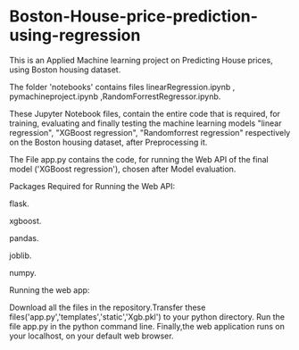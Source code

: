 # Boston-House-price-prediction-using-regression
This is an Applied Machine learning project on Predicting House prices, using Boston housing dataset.

The folder 'notebooks' contains files linearRegression.ipynb , pymachineproject.ipynb ,RandomForrestRegressor.ipynb.

These Jupyter Notebook files, contain the entire code that is required, for training, evaluating and finally testing the machine learning models "linear regression", "XGBoost regression", "Randomforrest regression" respectively on the Boston housing dataset, after Preprocessing it.

The File app.py contains the code, for running the Web API of the final model ('XGBoost regression'), chosen after Model evaluation.

Packages Required for Running the Web API:

flask.

xgboost.

pandas.

joblib.

numpy.



Running the web app:

Download all the files in the repository.Transfer these files('app.py','templates','static','Xgb.pkl') to your python directory. Run the file app.py in the python command line. Finally,the web application runs on your localhost, on your default web browser.

